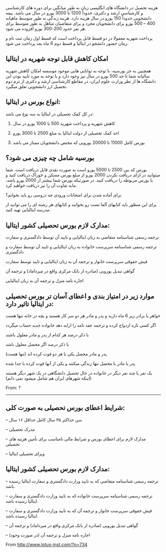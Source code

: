 هزینه تحصیل در دانشگاه های انگلیسی زبان به طور میانگین برای دوره های کارشناسی و کارشناسی ارشد و دکتری، حدوداً 1200 تا 3000 یورو در سال می باشد. بیمه دانشجویی حدوداً 150 یورو در سال هزینه دارد. هزینه زندگی به طور متوسط ماهیانه 400 – 500 یورو برای دانشجویان مجرد و برای متقاضیان متاهل به طور متوسط برای هر نفر حدود 200-300 یورو افزوده می شود.

پرداخت شهریه معمولا در دو قسط قابل پرداخت است که قسط اول زمان ثبت نام و زمان حضور دانشجو در ایتالیا و قسط دوم 6 ماه بعد پرداخت می شود.

## امکان کاهش قابل توجه شهریه در ایتالیا

همچنین به جز بورسیه، با توجه به توانایی هایی موجود موسسه امکان کاهش شهریه سالیانه شما تا حد 500 یورو در سال نیز وجود دارد و با توجه به مورد تایید بودن این دانشگاه ها از نظر وزارت علوم ایران، در مقاطع کارشناسی ارشد و دکتری از ترم دوم تحصیل ارز دانشجویی تعلق میگیرد.

## انواع بورس در ایتالیا:

در کل کمک تحصیلی در ایتالیا به سه نوع می باشد:

1. کاهش شهریه و پرداخت شهریه 500 تا 1000 یورو در سال

2. اخذ کمک تحصیلی از دولت ایتالیا به مبلغ 2500 تا 3000 یورو

3. بورس کامل 11000 تا 20000 یورویی که مختص دانشجویان ممتاز می باشد



## بورسیه شامل چه چیزی می شود؟

بورس که بین 2500 تا 5000 یورو است به صورت نقدی قابل دریافت است. شما میتوانید در ازای دریافت نکردن 2000 یورو از مبلغ بورس مسکن و خوراک دریافت کنید و یا بورس مربوطه را دریافت کنید. در صورتیکه بورس شما بیشتر از 2000 یورو باشد، مابه تفاوت آن را نیز دریافت خواهید کرد.

برای آماده شدن برای امتحانات ورودی چه دروسی رو باید بخوانم؟

برای این منظور باید کتابهای آلفا تست رو بخوانید و کتابهای هر رشته ای را می توانید از مدرسه ایتالیایی تهیه کنید.



## مدارک لازم بورس تحصیلی کشور ایتالیا:

ترجمه رسمی شناسنامه متقاضی به زبان ایتالیایی و تایید آن توسط دادگستری و سفارت

ترجمه رسمی شناسنامه سرپرست خانواده به زبان ایتالیایی و تایید آن توسط سفارت و دادگستری

فیش حقوقی سرپرست خانوار و ترجمه آن به زبان ایتالیایی و تایید توسط سفارت

گواهی تبدیل یورویی (صادره از بانک مرکزی واقع در میرداماد) و ترجمه آن

اجاره نامه منزل و ترجمه آن به زبان ایتالیایی

 

## موارد زیر در امتیاز بندی و اعطای آسان تر بورس تحصیلی در ایتالیا تاثیر دارد:

خواهر یا برادر زیر 6 ماه دارید و پدر و مادر هر دو سر کار هستند و بچه در خانه تنها هست

اگر کسی تازه ازدواج کرده و ترجمه عقد نامه را ارایه دهد خانواده جدید حساب میگردد

با ذکر درصد هر کدام از پدر و مادر معلول باشند

با ذکر درصد اگر محصل معلول باشد

پدر و مادر محصل یکی یا هر دو فوت کرده اند (تنها هست)

پدر یا مادر با محصل تنها زندگی میکنند و یکی از آنها فوت کرده یا جدا شده

یک نفر یا چند نفر دیگر در خانواده در حال تحصیل دانشگاهی در یک شهر دیگر هستند (اینکه شهرهای ایران هم شامل میشود نمی دانم)

From: ?

----
## شرایط اعطای بورس تحصیلی به صورت کلی:

– سن حداکثر ۳۵ سال کامل حداقل ۱۶ سال

– مدرک تحصیلی

– مدارک لازم برای اعطای بورس و شرایط مالی نامناسب برای 
تأمین هزینه های تحصیلی

– ویزای تحصیلی ایتالیا
 
## مدارک لازم بورس تحصیلی کشور ایتالیا:

– ترجمه رسمی شناسنامه متقاضی که به تایید وزارت دادگستری و سفارت ایتالیا رسیده باشد.

– ترجمه رسمی شناسنامه سرپرست خانواده که به تایید وزارت دادگستری و سفارت ایتالیا رسیده باشد.

– فیش حقوقی سرپرست خانوار و ترجمه آن که به تایید وزارت دادگستری و سفارت ایتالیا رسیده باشد.

– گواهی تبدیل یورویی (صادره از بانک مرکزی واقع در میرداماد) و ترجمه آن

– اجاره نامه منزل و ترجمه آن (در صورت وجود)

From <http://www.lotus-inst.com/?p=734> 